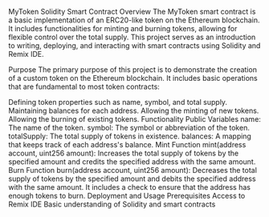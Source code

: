 MyToken Solidity Smart Contract
Overview
The MyToken smart contract is a basic implementation of an ERC20-like token on the Ethereum blockchain. It includes functionalities for minting and burning tokens, allowing for flexible control over the total supply. This project serves as an introduction to writing, deploying, and interacting with smart contracts using Solidity and Remix IDE.

Purpose
The primary purpose of this project is to demonstrate the creation of a custom token on the Ethereum blockchain. It includes basic operations that are fundamental to most token contracts:

Defining token properties such as name, symbol, and total supply.
Maintaining balances for each address.
Allowing the minting of new tokens.
Allowing the burning of existing tokens.
Functionality
Public Variables
name: The name of the token.
symbol: The symbol or abbreviation of the token.
totalSupply: The total supply of tokens in existence.
balances: A mapping that keeps track of each address's balance.
Mint Function
mint(address account, uint256 amount): Increases the total supply of tokens by the specified amount and credits the specified address with the same amount.
Burn Function
burn(address account, uint256 amount): Decreases the total supply of tokens by the specified amount and debits the specified address with the same amount. It includes a check to ensure that the address has enough tokens to burn.
Deployment and Usage
Prerequisites
Access to Remix IDE
Basic understanding of Solidity and smart contracts
